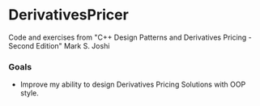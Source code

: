 # DerivativesPricer
Code and exercises from "C++ Design Patterns and Derivatives Pricing - Second Edition" Mark S. Joshi
### Goals 
- Improve my ability to design Derivatives Pricing Solutions with OOP style.
